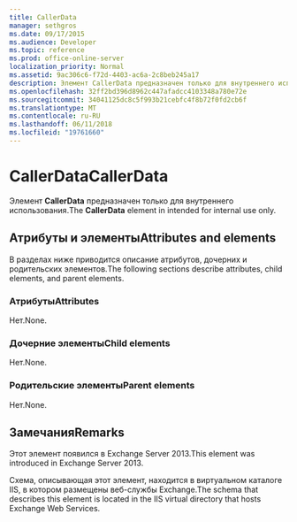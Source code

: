 ```yaml
---
title: CallerData
manager: sethgros
ms.date: 09/17/2015
ms.audience: Developer
ms.topic: reference
ms.prod: office-online-server
localization_priority: Normal
ms.assetid: 9ac306c6-f72d-4403-ac6a-2c8beb245a17
description: Элемент CallerData предназначен только для внутреннего использования.
ms.openlocfilehash: 32ff2bd396d8962c447afadcc4103348a780e72e
ms.sourcegitcommit: 34041125dc8c5f993b21cebfc4f8b72f0fd2cb6f
ms.translationtype: MT
ms.contentlocale: ru-RU
ms.lasthandoff: 06/11/2018
ms.locfileid: "19761660"
---
```

# <a name="callerdata"></a><span data-ttu-id="ff80d-103">CallerData</span><span class="sxs-lookup"><span data-stu-id="ff80d-103">CallerData</span></span>

<span data-ttu-id="ff80d-104">Элемент **CallerData** предназначен только для внутреннего использования.</span><span class="sxs-lookup"><span data-stu-id="ff80d-104">The **CallerData** element in intended for internal use only.</span></span> 

## <a name="attributes-and-elements"></a><span data-ttu-id="ff80d-105">Атрибуты и элементы</span><span class="sxs-lookup"><span data-stu-id="ff80d-105">Attributes and elements</span></span>

<span data-ttu-id="ff80d-106">В разделах ниже приводится описание атрибутов, дочерних и родительских элементов.</span><span class="sxs-lookup"><span data-stu-id="ff80d-106">The following sections describe attributes, child elements, and parent elements.</span></span>
  
### <a name="attributes"></a><span data-ttu-id="ff80d-107">Атрибуты</span><span class="sxs-lookup"><span data-stu-id="ff80d-107">Attributes</span></span>

<span data-ttu-id="ff80d-108">Нет.</span><span class="sxs-lookup"><span data-stu-id="ff80d-108">None.</span></span>
  
### <a name="child-elements"></a><span data-ttu-id="ff80d-109">Дочерние элементы</span><span class="sxs-lookup"><span data-stu-id="ff80d-109">Child elements</span></span>

<span data-ttu-id="ff80d-110">Нет.</span><span class="sxs-lookup"><span data-stu-id="ff80d-110">None.</span></span>
  
### <a name="parent-elements"></a><span data-ttu-id="ff80d-111">Родительские элементы</span><span class="sxs-lookup"><span data-stu-id="ff80d-111">Parent elements</span></span>

<span data-ttu-id="ff80d-112">Нет.</span><span class="sxs-lookup"><span data-stu-id="ff80d-112">None.</span></span>
  
## <a name="remarks"></a><span data-ttu-id="ff80d-113">Замечания</span><span class="sxs-lookup"><span data-stu-id="ff80d-113">Remarks</span></span>

<span data-ttu-id="ff80d-114">Этот элемент появился в Exchange Server 2013.</span><span class="sxs-lookup"><span data-stu-id="ff80d-114">This element was introduced in Exchange Server 2013.</span></span>
  
<span data-ttu-id="ff80d-115">Схема, описывающая этот элемент, находится в виртуальном каталоге IIS, в котором размещены веб-службы Exchange.</span><span class="sxs-lookup"><span data-stu-id="ff80d-115">The schema that describes this element is located in the IIS virtual directory that hosts Exchange Web Services.</span></span>
  

